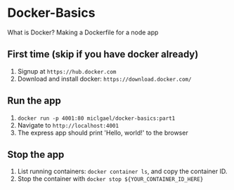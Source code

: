 # Docker-Basics
What is Docker? Making a Dockerfile for a node app

## First time (skip if you have docker already)
1. Signup at `https://hub.docker.com`
2. Download and install docker: `https://download.docker.com/`

## Run the app

1. `docker run -p 4001:80 miclgael/docker-basics:part1`
2. Navigate to `http://localhost:4001`
3. The express app should print 'Hello, world!' to the browser


## Stop the app
1. List running containers: `docker container ls`, and copy the container ID.
2. Stop the container with `docker stop ${YOUR_CONTAINER_ID_HERE}`